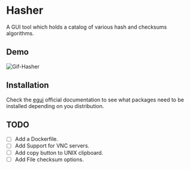 # Hasher
A GUI tool which holds a catalog of various hash and checksums algorithms.

## Demo
![Gif-Hasher](https://github.com/ByteSudoer/Hasher/assets/88513682/205d25bd-aa51-4cd5-a831-77495a4e65c8)


## Installation

Check the [egui](https://github.com/emilk/egui/tree/master) official documentation to see what packages need to be installed depending on you distribution.


## TODO
- [ ] Add a Dockerfile.
- [ ] Add Support for VNC servers.
- [ ] Add copy button to UNIX clipboard.
- [ ] Add File checksum options.
